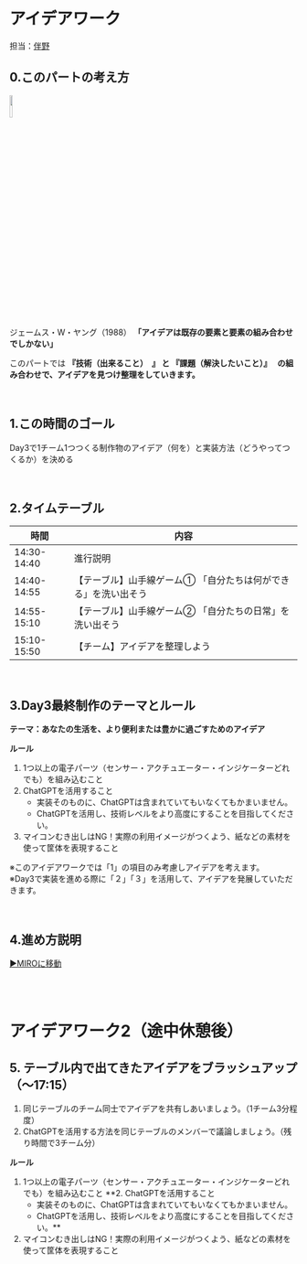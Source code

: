 <!-- 
ばんのさんへ

3日目は要件まで確定した状態で始めたいです。
90分くらいで考えてもらえるとよさそうです。
↓
- アイデアワークで到達して欲しいところ 

    - 5W1Hでわかるレベルでのアイデア
    - 要件のまとめ
        - 機能の優先順位づけ   
            - 1. いちばん大事な機能
            - 2. 無いと成り立たない機能
            - 3. あると良い機能
        - 使う材料
            - 電子パーツ類
            - その他
-->

# アイデアワーク
担当：[伴野](https://docs.google.com/presentation/d/1TcjvcJ0Zk2b1vhz6YQylsdYotKdcH_Lf83s0JEISj3A/edit?usp=sharing)
## 0.このパートの考え方
<img src="https://i.gyazo.com/3d46edc1aac42a8025d303f031f03d0b.png" width="10%">

ジェームス・W・ヤング（1988） 
**「アイデアは既存の要素と要素の組み合わせでしかない」**

このパートでは **『技術（出来ること）　』 と 『課題（解決したいこと）』　 の組み合わせで、アイデアを見つけ整理をしていきます。**

<br>

## 1.この時間のゴール
Day3で1チーム1つつくる制作物のアイデア（何を）と実装方法（どうやってつくるか）を決める


<br>

## 2.タイムテーブル
| 時間        | 内容                                       |
|-------------|--------------------------------------------|
| 14:30-14:40 | 進行説明 |
| 14:40-14:55 | 【テーブル】山手線ゲーム① 「自分たちは何ができる」を洗い出そう　 |
| 14:55-15:10 | 【テーブル】山手線ゲーム② 「自分たちの日常」を洗い出そう |
| 15:10-15:50 | 【チーム】アイデアを整理しよう |



<br>

## 3.Day3最終制作のテーマとルール
**テーマ：あなたの生活を、より便利または豊かに過ごすためのアイデア**

**ルール**
1. 1つ以上の電子パーツ（センサー・アクチュエーター・インジケーターどれでも）を組み込むこと
2. ChatGPTを活用すること
   - 実装そのものに、ChatGPTは含まれていてもいなくてもかまいません。
   - ChatGPTを活用し、技術レベルをより高度にすることを目指してください。
3. マイコンむき出しはNG！実際の利用イメージがつくよう、紙などの素材を使って筐体を表現すること

※このアイデアワークでは「1」の項目のみ考慮しアイデアを考えます。　<BR>
※Day3で実装を進める際に「２」「３」を活用して、アイデアを発展していただきます。

<br>

## 4.進め方説明
[▶MIROに移動](https://miro.com/app/board/uXjVKPW27-k=/)

<br><br>
# アイデアワーク2（途中休憩後）
## 5. テーブル内で出てきたアイデアをブラッシュアップ（〜17:15）
1. 同じテーブルのチーム同士でアイデアを共有しあいましょう。（1チーム3分程度）
2. ChatGPTを活用する方法を同じテーブルのメンバーで議論しましょう。（残り時間で3チーム分）

**ルール**
1. 1つ以上の電子パーツ（センサー・アクチュエーター・インジケーターどれでも）を組み込むこと
**2. ChatGPTを活用すること
   - 実装そのものに、ChatGPTは含まれていてもいなくてもかまいません。
   - ChatGPTを活用し、技術レベルをより高度にすることを目指してください。**
3. マイコンむき出しはNG！実際の利用イメージがつくよう、紙などの素材を使って筐体を表現すること

